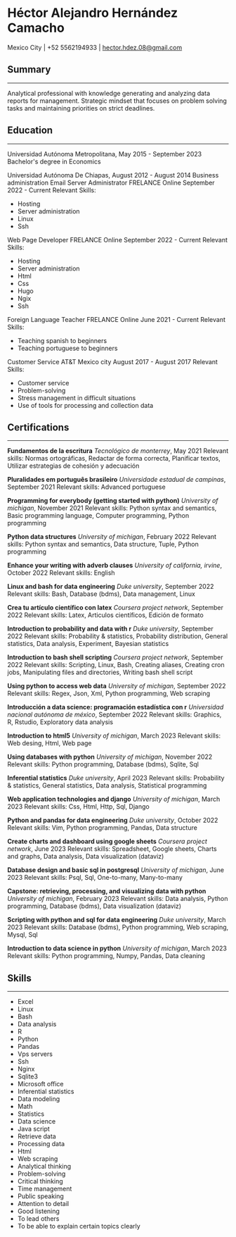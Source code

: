 # Héctor Alejandro Hernández Camacho
Mexico City | +52 5562194933 | hector.hdez.08@gmail.com

## Summary

***

Analytical professional with knowledge generating and analyzing data reports for management. Strategic mindset that focuses on problem solving tasks and maintaining priorities on strict deadlines.

## Education

***

Universidad Autónoma Metropolitana, May 2015 - September 2023
Bachelor's degree in Economics

Universidad Autónoma De Chiapas, August 2012 - August 2014
Business administration
Email Server Administrator
FRELANCE
Online
September 2022 - Current
Relevant Skills:
- Hosting
- Server administration
- Linux
- Ssh

Web Page Developer
FRELANCE
Online
September 2022 - Current
Relevant Skills:
- Hosting
- Server administration
- Html
- Css
- Hugo
- Ngix
- Ssh

Foreign Language Teacher
FRELANCE
Online
June 2021 - Current
Relevant Skills:
- Teaching spanish to beginners
- Teaching portuguese to beginners

Customer Service
AT&T
Mexico city
August 2017 - August 2017
Relevant Skills:
- Customer service
- Problem-solving
- Stress management in difficult situations
- Use of tools for processing and collection data

## Certifications

***

**Fundamentos de la escritura**
_Tecnológico de monterrey_, May 2021
Relevant skills: Normas ortográficas, Redactar de forma correcta, Planificar textos, Utilizar estrategias de cohesión y adecuación


**Pluralidades em português brasileiro**
_Universidade estadual de campinas_, September 2021
Relevant skills: Advanced portuguese


**Programming for everybody (getting started with python)**
_University of michigan_, November 2021
Relevant skills: Python syntax and semantics, Basic programming language, Computer programming, Python programming


**Python data structures**
_University of michigan_, February 2022
Relevant skills: Python syntax and semantics, Data structure, Tuple, Python programming


**Enhance your writing with adverb clauses**
_University of california, irvine_, October 2022
Relevant skills: English


**Linux and bash for data engineering**
_Duke university_, September 2022
Relevant skills: Bash, Database (bdms), Data management, Linux


**Crea tu artículo científico con latex**
_Coursera project network_, September 2022
Relevant skills: Latex, Articulos científicos, Edición de formato


**Introduction to probability and data with r**
_Duke university_, September 2022
Relevant skills: Probability & statistics, Probability distribution, General statistics, Data analysis, Experiment, Bayesian statistics


**Introduction to bash shell scripting**
_Coursera project network_, September 2022
Relevant skills: Scripting, Linux, Bash, Creating aliases, Creating cron jobs, Manipulating files and directories, Writing bash shell script


**Using python to access web data**
_University of michigan_, September 2022
Relevant skills: Regex, Json, Xml, Python programming, Web scraping


**Introducción a data science: programación estadística con r**
_Universidad nacional autónoma de méxico_, September 2022
Relevant skills: Graphics, R, Rstudio, Exploratory data analysis


**Introduction to html5**
_University of michigan_, March 2023
Relevant skills: Web desing, Html, Web page


**Using databases with python**
_University of michigan_, November 2022
Relevant skills: Python programming, Database (bdms), Sqlite, Sql


**Inferential statistics**
_Duke university_, April 2023
Relevant skills: Probability & statistics, General statistics, Data analysis, Statistical programming


**Web application technologies and django**
_University of michigan_, March 2023
Relevant skills: Css, Html, Http, Sql, Django


**Python and pandas for data engineering**
_Duke university_, October 2022
Relevant skills: Vim, Python programming, Pandas, Data structure


**Create charts and dashboard using google sheets**
_Coursera project network_, June 2023
Relevant skills: Spreadsheet, Google sheets, Charts and graphs, Data analysis, Data visualization (dataviz)


**Database design and basic sql in postgresql**
_University of michigan_, June 2023
Relevant skills: Psql, Sql, One-to-many, Many-to-many


**Capstone: retrieving, processing, and visualizing data with python**
_University of michigan_, February 2023
Relevant skills: Data analysis, Python programming, Database (bdms), Data visualization (dataviz)


**Scripting with python and sql for data engineering**
_Duke university_, March 2023
Relevant skills: Database (bdms), Python programming, Web scraping, Mysql, Sql


**Introduction to data science in python**
_University of michigan_, March 2023
Relevant skills: Python programming, Numpy, Pandas, Data cleaning

## Skills

***

- Excel
- Linux
- Bash
- Data analysis
- R
- Python
- Pandas
- Vps servers
- Ssh
- Nginx
- Sqlite3
- Microsoft office
- Inferential statistics
- Data modeling
- Math
- Statistics
- Data science
- Java script
- Retrieve data
- Processing data
- Html
- Web scraping
- Analytical thinking
- Problem-solving
- Critical thinking
- Time management
- Public speaking
- Attention to detail
- Good listening
- To lead others
- To be able to explain certain topics clearly
